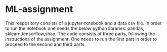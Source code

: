 # ML-assignment

This respository consists of a jupyter notebook and a data csv file. In order to run the notebook one needs the below python libraries:
pandas, sklearn,tensorflow,shap.
The code consists of three parts, following the instructions of the assignment. 
One needs to run the first part in order to proceed to the second and third parts.
